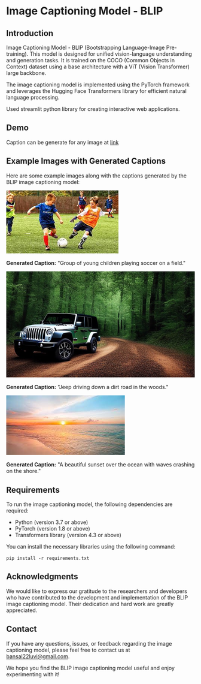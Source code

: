 
# Image Captioning Model - BLIP

## Introduction
 Image Captioning Model - BLIP (Bootstrapping Language-Image Pre-training). This model is designed for unified vision-language understanding and generation tasks. It is trained on the COCO (Common Objects in Context) dataset using a base architecture with a ViT (Vision Transformer) large backbone.

The image captioning model is implemented using the PyTorch framework and leverages the Hugging Face Transformers library for efficient natural language processing.

Used streamlit python library for creating interactive web applications.

## Demo
Caption can be generate for any image at [link](https://huggingface.co/spaces/luv-bansal/demo-app)


## Example Images with Generated Captions
Here are some example images along with the captions generated by the BLIP image captioning model:

![Image 1](images/football.jpeg)

**Generated Caption:** "Group of young children playing soccer on a field."

![Image 2](images/jeep-woods.jpg)

**Generated Caption:** "Jeep driving down a dirt road in the woods."

![Image 3](images/sunset.jpeg)

**Generated Caption:** "A beautiful sunset over the ocean with waves crashing on the shore."



## Requirements
To run the image captioning model, the following dependencies are required:
- Python (version 3.7 or above)
- PyTorch (version 1.8 or above)
- Transformers library (version 4.3 or above)

You can install the necessary libraries using the following command:

```
pip install -r requirements.txt
```

## Acknowledgments
We would like to express our gratitude to the researchers and developers who have contributed to the development and implementation of the BLIP image captioning model. Their dedication and hard work are greatly appreciated.

## Contact
If you have any questions, issues, or feedback regarding the image captioning model, please feel free to contact us at [bansal22luvi@gmail.com](mailto:bansal22luvi@gmail.com).

We hope you find the BLIP image captioning model useful and enjoy experimenting with it!

